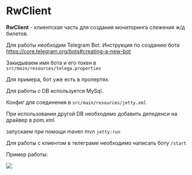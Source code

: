 # RwClient

**RwClient** - клиентская часть для создания мониторинга слежения ж/д билетов.

Для работы необходим Telegram Bot.
Инструкция по созданию бота https://core.telegram.org/bots#creating-a-new-bot

Закидываем имя бота и его токен в
`src/main/resources/telega.properties`

Для примера, бот уже есть в пропертях.


Для работы с DB используется MySql.

Конфиг для соединения в `src/main/resources/jetty.xml`

При использовании другой DB необходимо добавить депеденси на драйвер в pom.xml

запускаем при помощи maven
mvn `jetty:run`

Для работы с клиентом в телеграме необходимо написать боту `/start`

Пример работы:

![](src/main/resources/example.gif)
